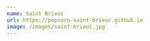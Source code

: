 ```yaml
---
name: Saint Brieuc
url: https://popcorn-saint-brieuc.github.io
image: /images/saint-brieuc.jpg
---
```

